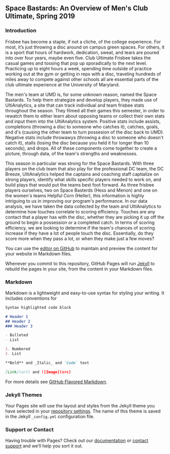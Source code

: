 ## Space Bastards: An Overview of Men's Club Ultimate, Spring 2019

### Introduction
Frisbee has become a staple, if not a cliche, of the college experience.  For most, it’s just throwing a disc around on campus green spaces.  For others, it is a sport that hours of hardwork, dedication, sweat, and tears are poured into over four years, maybe even five.  Club Ultimate Frisbee takes the casual games and tossing that pop up sporadically to the next level.  Practicing up to eight hours a week, spending time outside of practice working out at the gym or getting in reps with a disc, traveling hundreds of miles away to compete against other schools all are essential parts of the club ultimate experience at the University of Maryland.  

The men's team at UMD is, for some unknown reason, named the Space Bastards.  To help them strategize and develop players, they made use of UltiAnalytics, a site that can track individual and team frisbee stats throughout the season.  They filmed all their games this semester, in order to rewatch them to either learn about opposing teams or collect their own stats and input them into the UltiAnalytics system.  Positive stats include assists, completions (throwing a disc to someone who catches it), catches, goals, and d's (causing the other team to turn possesion of the disc back to UMD).  Negative stats include throwawys (throwing a disc to someone who doesn't catch it), stalls (losing the disc because you held it for longer than 10 seconds), and drops.  All of these components come together to create a picture, through data, of the team's strengths and weaknesses.

This season in particular was strong for the Space Bastards.  With three players on the club team that also play for the professional DC team, the DC Breeze, UltiAnalytics helped the captains and coaching staff captialize on strong players, identify what skills specific players needed to work on, and build plays that would put the teams best foot forward.  As three frisbee players ourselves, two on Space Basterds (Hess and Menon) and one on the women's teams Helpful Corn (Heller), this information is highly intriguing to us in improving our program's performance.  In our data analysis, we have taken the data collected by the team and UltiAnalytics to determine how touches correlate to scoring efficiency.  Touches are any contact that a player has with the disc, whether they are picking it up off the ground to begin a possession or a completed catch.  In terms of scoring efficiency, we are looking to determine if the team's chances of scoring increase if they have a lot of people touch the disc.  Essentially, do they score more when they pass a lot, or when they make just a few moves?


You can use the [editor on GitHub](https://github.com/RudraMenon/RudraMenon.github.io/edit/master/index.md) to maintain and preview the content for your website in Markdown files.

Whenever you commit to this repository, GitHub Pages will run [Jekyll](https://jekyllrb.com/) to rebuild the pages in your site, from the content in your Markdown files.

### Markdown

Markdown is a lightweight and easy-to-use syntax for styling your writing. It includes conventions for

```markdown
Syntax highlighted code block

# Header 1
## Header 2
### Header 3

- Bulleted
- List

1. Numbered
2. List

**Bold** and _Italic_ and `Code` text

[Link](url) and ![Image](src)
```

For more details see [GitHub Flavored Markdown](https://guides.github.com/features/mastering-markdown/).

### Jekyll Themes

Your Pages site will use the layout and styles from the Jekyll theme you have selected in your [repository settings](https://github.com/RudraMenon/RudraMenon.github.io/settings). The name of this theme is saved in the Jekyll `_config.yml` configuration file.

### Support or Contact

Having trouble with Pages? Check out our [documentation](https://help.github.com/categories/github-pages-basics/) or [contact support](https://github.com/contact) and we’ll help you sort it out.
